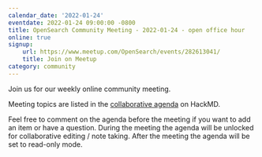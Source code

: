 ```yaml
---
calendar_date: '2022-01-24'
eventdate: 2022-01-24 09:00:00 -0800
title: OpenSearch Community Meeting - 2022-01-24 - open office hour
online: true
signup:
    url: https://www.meetup.com/OpenSearch/events/282613041/
    title: Join on Meetup
category: community
---
```


Join us for our weekly online community meeting.

Meeting topics are listed in the [collaborative agenda](https://hackmd.io/@HmdZWaVnQU6M8icdvC5TwQ/SJ9a9eYcK?both=) on HackMD.

Feel free to comment on the agenda before the meeting if you want to add an item or have a question.
During the meeting the agenda will be unlocked for collaborative editing / note taking. After the meeting the agenda will be set to read-only mode.
